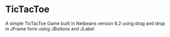# TicTacToe
A simple TicTacToe Game built in Netbeans version 8.2 using drag and drop in JFrame form using JButtons and JLabel
